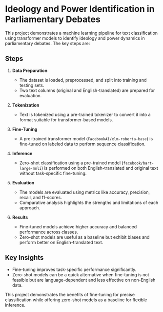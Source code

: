 # Ideology and Power Identification in Parliamentary Debates

This project demonstrates a machine learning pipeline for text classification using transformer models to identify ideology and power dynamics in parliamentary debates. The key steps are:

## Steps

1. **Data Preparation**  
   - The dataset is loaded, preprocessed, and split into training and testing sets.  
   - Two text columns (original and English-translated) are prepared for evaluation.

2. **Tokenization**  
   - Text is tokenized using a pre-trained tokenizer to convert it into a format suitable for transformer-based models.

3. **Fine-Tuning**  
   - A pre-trained transformer model (`FacebookAI/xlm-roberta-base`) is fine-tuned on labeled data to perform sequence classification.  

4. **Inference**  
   - Zero-shot classification using a pre-trained model (`facebook/bart-large-mnli`) is performed on both English-translated and original text without task-specific fine-tuning.

5. **Evaluation**  
   - The models are evaluated using metrics like accuracy, precision, recall, and f1-scores.  
   - Comparative analysis highlights the strengths and limitations of each approach.

6. **Results**  
   - Fine-tuned models achieve higher accuracy and balanced performance across classes.  
   - Zero-shot models are useful as a baseline but exhibit biases and perform better on English-translated text.

## Key Insights

- Fine-tuning improves task-specific performance significantly.  
- Zero-shot models can be a quick alternative when fine-tuning is not feasible but are language-dependent and less effective on non-English data.

This project demonstrates the benefits of fine-tuning for precise classification while offering zero-shot models as a baseline for flexible inference.
